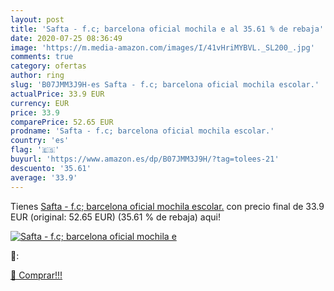 ```yaml
---
layout: post
title: 'Safta - f.c; barcelona oficial mochila e al 35.61 % de rebaja'
date: 2020-07-25 08:36:49
image: 'https://m.media-amazon.com/images/I/41vHriMYBVL._SL200_.jpg'
comments: true
category: ofertas
author: ring
slug: 'B07JMM3J9H-es Safta - f.c; barcelona oficial mochila escolar.'
actualPrice: 33.9 EUR
currency: EUR
price: 33.9
comparePrice: 52.65 EUR
prodname: 'Safta - f.c; barcelona oficial mochila escolar.'
country: 'es'
flag: '🇪🇸'
buyurl: 'https://www.amazon.es/dp/B07JMM3J9H/?tag=tolees-21'
descuento: '35.61'
average: '33.9'
---
```


Tienes [Safta - f.c; barcelona oficial mochila escolar.](https://www.amazon.es/dp/B07JMM3J9H/?tag=tolees-21) con precio final de  33.9 EUR (original: 52.65 EUR) (35.61 %  de rebaja) aqui!

[![Safta - f.c; barcelona oficial mochila e](https://m.media-amazon.com/images/I/41vHriMYBVL._SL200_.jpg)](https://www.amazon.es/dp/B07JMM3J9H/?tag=tolees-21)

🔎:


[🛒 Comprar!!!](https://www.amazon.es/dp/B07JMM3J9H/?tag=tolees-21)
